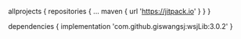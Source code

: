 
allprojects {
    repositories {
        ...
        maven { url 'https://jitpack.io' }
    }
}

dependencies {
    implementation 'com.github.giswangsj:wsjLib:3.0.2'
}